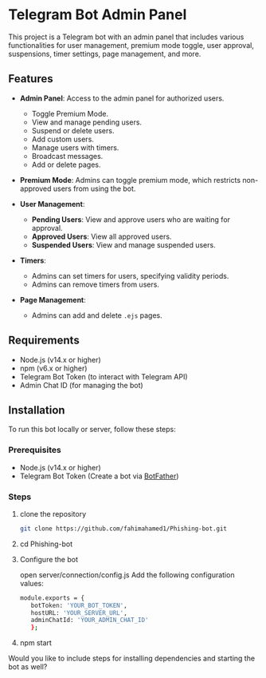 # Telegram Bot Admin Panel

This project is a Telegram bot with an admin panel that includes various functionalities for user management, premium mode toggle, user approval, suspensions, timer settings, page management, and more.

## Features

- **Admin Panel**: Access to the admin panel for authorized users.
  - Toggle Premium Mode.
  - View and manage pending users.
  - Suspend or delete users.
  - Add custom users.
  - Manage users with timers.
  - Broadcast messages.
  - Add or delete pages.

- **Premium Mode**: Admins can toggle premium mode, which restricts non-approved users from using the bot.

- **User Management**:
  - **Pending Users**: View and approve users who are waiting for approval.
  - **Approved Users**: View all approved users.
  - **Suspended Users**: View and manage suspended users.

- **Timers**:
  - Admins can set timers for users, specifying validity periods.
  - Admins can remove timers from users.
  
- **Page Management**:
  - Admins can add and delete `.ejs` pages.

## Requirements

- Node.js (v14.x or higher)
- npm (v6.x or higher)
- Telegram Bot Token (to interact with Telegram API)
- Admin Chat ID (for managing the bot)

## Installation

To run this bot locally or server, follow these steps:

### Prerequisites
- Node.js (v14.x or higher)
- Telegram Bot Token (Create a bot via [BotFather](https://core.telegram.org/bots#botfather))

### Steps

1. clone the repository
   ```bash
   git clone https://github.com/fahimahamed1/Phishing-bot.git

2. cd Phishing-bot

3. Configure the bot

   open server/connection/config.js 
   Add the following configuration values:
   ```bash
   module.exports = {
      botToken: 'YOUR_BOT_TOKEN',
      hostURL: 'YOUR_SERVER_URL',
      adminChatId: 'YOUR_ADMIN_CHAT_ID'
      };
4. npm start


Would you like to include steps for installing dependencies and starting the bot as well?

